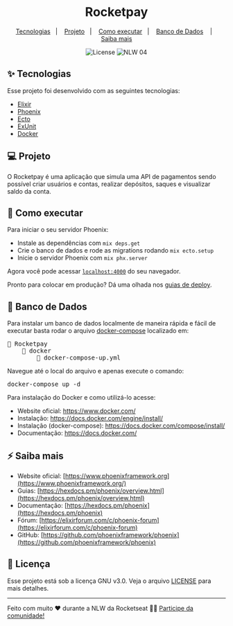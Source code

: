 <h1 align="center">Rocketpay</h1>

<p align="center">
  <a href="#-tecnologias">Tecnologias</a>&nbsp;&nbsp;&nbsp;|&nbsp;&nbsp;&nbsp;
  <a href="#-projeto">Projeto</a>&nbsp;&nbsp;&nbsp;|&nbsp;&nbsp;&nbsp;
  <a href="#-como-executar">Como executar</a>&nbsp;&nbsp;&nbsp;|&nbsp;&nbsp;&nbsp;
  <a href="#-banco-de-dados">Banco de Dados</a> &nbsp;&nbsp;&nbsp;|&nbsp;&nbsp;&nbsp;
  <a href="#-saiba-mais">Saiba mais</a>
</p>

<p align="center">
  <img alt="License" src="https://img.shields.io/static/v1?label=license&message=GNU&color=8257E5&labelColor=000000">

 <img src="https://img.shields.io/static/v1?label=NLW&message=04&color=8257E5&labelColor=000000" alt="NLW 04" />
</p>

## ✨ Tecnologias

Esse projeto foi desenvolvido com as seguintes tecnologias:

- [Elixir](https://github.com/elixir-lang/elixir)
- [Phoenix](https://github.com/phoenixframework/phoenix)
- [Ecto](https://github.com/elixir-ecto/ecto)
- [ExUnit](https://github.com/elixir-lang/elixir/blob/master/lib/ex_unit/lib/ex_unit.ex)
- [Docker](https://github.com/docker/cli)

## 💻 Projeto

O Rocketpay é uma aplicação que simula uma API de pagamentos sendo possível criar usuários e contas, realizar depósitos, saques e visualizar saldo da conta.

## 🚀 Como executar

Para iniciar o seu servidor Phoenix:

- Instale as dependências com `mix deps.get`
- Crie o banco de dados e rode as migrations rodando `mix ecto.setup`
- Inicie o servidor Phoenix com `mix phx.server`

Agora você pode acessar [`localhost:4000`](http://localhost:4000) do seu navegador.

Pronto para colocar em produção? Dá uma olhada nos [guias de deploy](https://hexdocs.pm/phoenix/deployment.html).

## 🐋 Banco de Dados

Para instalar um banco de dados localmente de maneira rápida e fácil de executar basta rodar o arquivo <a href="https://github.com/GabrielSaliba/rocketpay/blob/main/docker/docker-compose.yml" >docker-compose</a> localizado em:

<pre>
📂 Rocketpay
    📂 docker
        📃 docker-compose-up.yml
</pre>

Navegue até o local do arquivo e apenas execute o comando: 
<pre>docker-compose up -d</pre>


Para instalação do Docker e como utilizá-lo acesse:
- Website oficial: https://www.docker.com/ 
- Instalação: https://docs.docker.com/engine/install/
- Instalação (docker-compose): https://docs.docker.com/compose/install/
- Documentação: https://docs.docker.com/

## ⚡️ Saiba mais

- Website oficial: [https://www.phoenixframework.org](https://www.phoenixframework.org/)
- Guias: [https://hexdocs.pm/phoenix/overview.html](https://hexdocs.pm/phoenix/overview.html)
- Documentação: [https://hexdocs.pm/phoenix](https://hexdocs.pm/phoenix)
- Fórum: [https://elixirforum.com/c/phoenix-forum](https://elixirforum.com/c/phoenix-forum)
- GitHub: [https://github.com/phoenixframework/phoenix](https://github.com/phoenixframework/phoenix)

## 📄 Licença

Esse projeto está sob a licença GNU v3.0. Veja o arquivo [LICENSE](LICENSE.md) para mais detalhes.

---

Feito com muito ❤️ durante a NLW da Rocketseat 👋🏻 [Participe da comunidade!](https://discordapp.com/invite/gCRAFhc)